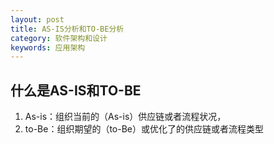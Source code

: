 ```yaml
---
layout: post
title: AS-IS分析和TO-BE分析
category: 软件架构和设计
keywords: 应用架构
---
```


## 什么是AS-IS和TO-BE
1. As-is：组织当前的（As-is）供应链或者流程状况，
2. to-Be：组织期望的（to-Be）或优化了的供应链或者流程类型